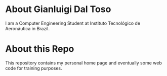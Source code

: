 # About Gianluigi Dal Toso
I am a Computer Engineering Student at Instituto Tecnológico de Aeronáutica in Brazil.

# About this Repo
This repository contains my personal home page and eventually some web code for training purposes.